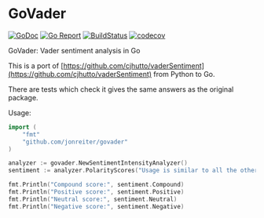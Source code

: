 # GoVader

[![GoDoc](https://godoc.org/github.com/jonreiter/govader?status.svg)](https://godoc.org/github.com/jonreiter/govader)
[![Go Report](https://goreportcard.com/badge/github.com/jonreiter/govader)](https://goreportcard.com/badge/github.com/jonreiter/govader)
[![BuildStatus](https://www.travis-ci.com/jonreiter/govader.svg?branch=master)](https://www.travis-ci.com/github/jonreiter/govader/branches)
[![codecov](https://codecov.io/gh/jonreiter/govader/branch/master/graph/badge.svg)](https://codecov.io/gh/jonreiter/govader)

GoVader: Vader sentiment analysis in Go

This is a port of [https://github.com/cjhutto/vaderSentiment](https://github.com/cjhutto/vaderSentiment) from
Python to Go.

There are tests which check it gives the same answers as the original package.

Usage:

```go
import (
    "fmt"
    "github.com/jonreiter/govader"
)

analyzer := govader.NewSentimentIntensityAnalyzer()
sentiment := analyzer.PolarityScores("Usage is similar to all the other ports.")

fmt.Println("Compound score:", sentiment.Compound)
fmt.Println("Positive score:", sentiment.Positive)
fmt.Println("Neutral score:", sentiment.Neutral)
fmt.Println("Negative score:", sentiment.Negative)

```

